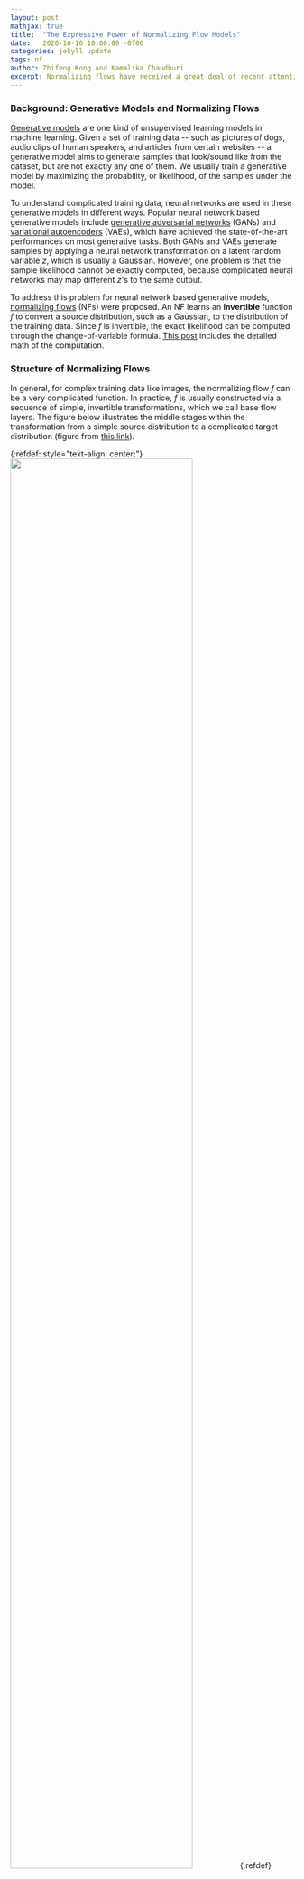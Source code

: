 ```yaml
---
layout: post
mathjax: true
title:  "The Expressive Power of Normalizing Flow Models"
date:   2020-10-16 10:00:00 -0700
categories: jekyll update
tags: nf
author: Zhifeng Kong and Kamalika Chaudhuri
excerpt: Normalizing flows have received a great deal of recent attention as they allow flexible generative modeling as well as easy likelihood computation. However, there is little formal understanding of their representation power. In this work, we study some basic normalizing flows and show that (1) they may be highly expressive in one dimension, and (2) in higher dimensions their representation power may be limited.
---
```


### Background: Generative Models and Normalizing Flows

[Generative models](https://en.wikipedia.org/wiki/Generative_model) are one kind of unsupervised learning models in machine learning. Given a set of training data -- such as pictures of dogs, audio clips of human speakers, and articles from certain websites -- a generative model aims to generate samples that look/sound like from the dataset, but are not exactly any one of them. We usually train a generative model by maximizing the probability, or likelihood, of the samples under the model.

To understand complicated training data, neural networks are used in these generative models in different ways. Popular neural network based generative models include [generative adversarial networks](https://papers.nips.cc/paper/5423-generative-adversarial-nets.pdf) (GANs) and [variational autoencoders](https://arxiv.org/pdf/1606.05908.pdf) (VAEs), which have achieved the state-of-the-art performances on most generative tasks. Both GANs and VAEs generate samples by applying a neural network transformation on a latent random variable $z$, which is usually a Gaussian. However, one problem is that the sample likelihood cannot be exactly computed, because complicated neural networks may map different $z$'s to the same output.

To address this problem for neural network based generative models, [normalizing flows](https://arxiv.org/abs/1908.09257) (NFs) were proposed. An NF learns an <b>invertible</b> function $f$ to convert a source distribution, such as a Gaussian, to the distribution of the training data. Since $f$ is invertible, the exact likelihood can be computed through the change-of-variable formula. [This post](http://akosiorek.github.io/ml/2018/04/03/norm_flows.html) includes the detailed math of the computation.

### Structure of Normalizing Flows

In general, for complex training data like images, the normalizing flow $f$ can be a very complicated function. In practice, $f$ is usually constructed via a sequence of simple, invertible transformations, which we call base flow layers. The figure below illustrates the middle stages within the transformation from a simple source distribution to a complicated target distribution (figure from [this link](https://lilianweng.github.io/lil-log/2018/10/13/flow-based-deep-generative-models.html)).

{:refdef: style="text-align: center;"}
<img src="/assets/2020-10-16-nf/nf_model.png" width="80%">
{:refdef}

Examples of base flow layers include

- [planar layers](https://arxiv.org/abs/1908.09257): $f_{\text{pf}}(z)=z+uh(w^{\top}z+b)$, where $u,w,z\in\mathbb{R}^d,b\in\mathbb{R}$;

- [radial layers](https://arxiv.org/abs/1908.09257): $f_{\text{rf}}(z)=z+\frac{\beta}{\alpha+\\|z-z_0\\|}(z-z_0)$, where $z,z_0\in\mathbb{R}^d,\alpha,\beta\in\mathbb{R}$;

- [Sylvester layers](https://arxiv.org/abs/1803.05649): $f_{\text{syl}}(z)=z+Ah(B^{\top}z+b)$, where $A,B\in\mathbb{R}^{d\times m}, z\in\mathbb{R}^d, b\in\mathbb{R}^m$;

- and [Householder layers](https://arxiv.org/abs/1611.09630): $f_{\text{hh}}(z)=z-2vv^{\top}z$, where $v,z\in\mathbb{R}^d, v^{\top}v=1$.

The number of layers is usually very large in practice. For instance, in the MNIST dataset experiments, [this paper](https://arxiv.org/abs/1908.09257) uses 80 planar layers, and [this paper](https://arxiv.org/abs/1803.05649) uses 16 Sylvester layers.

### Defining the Expressivity of Normalizing Flows

The invertibility of NFs may hugely restrict their expressive power, but to what extent? Our [recent paper](https://arxiv.org/abs/2006.00392) analyzes this through the following two questions:

- <b>Q</b>1 (Exact transformation): Under what conditions is it possible to <b>exactly</b> transform the source distribution $q$ (e.g., a standard Gaussian) into the target distribution $p$ with a finite number of base flow layers?

- <b>Q</b>2 (Approximation): Since sometimes exact transformation may be hard, when is it possible to <b>approximate</b> the target distribution $p$ in [total variation distance](https://en.wikipedia.org/wiki/Total_variation_distance_of_probability_measures)? Do we need an incredibly large number of layers?

Our findings:

- If $p$ and $q$ are defined on $\mathbb{R}$, then universal approximation can be achieved. That is, we can always transform $q$ to be arbitrarily close to any $p$.

- If $p$ and $q$ are defined on $\mathbb{R}^d$ where $d>1$, both exact transformation and approximation may be hard. Having a large number of layers is a necessary (but not a sufficient) condition.

### Challenges

Our problem is very related to the universal approximation property: the ability of a function class to be arbitrarily close to any target function. Although we have this property for [shallow neural networks](http://citeseerx.ist.psu.edu/viewdoc/download?doi=10.1.1.441.7873&rep=rep1&type=pdf), [fully connected networks](https://arxiv.org/abs/1709.02540), and [residual networks](https://arxiv.org/abs/1806.10909), these results do not apply to NFs. Why? Because of the <b>invertibility</b>.

- First, a function class has the universal approximation property does <b>not</b> imply that its invertible subset can approximate between any pair of distributions. For instance, take the set of piecewise constant functions. Its invertible subset is the empty set!

- On the other hand, a function class has limited capacity does <b>not</b> imply that its invertible subset <b>cannot</b> transform between any pair of distributions. For instance, take the set of triangular maps, which can perform powerful Knothe–Rosenblatt rearrangements (See page 17 of [this book](https://ljk.imag.fr/membres/Emmanuel.Maitre/lib/exe/fetch.php?media=b07.stflour.pdf)).

<b>The way to get around this challenge:</b> instead of looking at the capacity of a function class in the function space, we directly analyze input--output distribution pairs.

### Universal Approximation When $d=1$

As warm-up let us look at the one-dimensional case. We analyze a specific kind of planar layer with the ReLU activation:
\\[f_{\text{pf}}(z)=z+u\ \mathrm{ReLU}(wz+b)\\]
where $u,w,b,z\in\mathbb{R}$, and $\text{ReLU}(x)=\max(x,0)$. The effect of this transformation on a density is first splitting its graph into two pieces, and then scaling one piece while keeping the other one unchanged. For example, in the figure below the first planar layer splits the blue line into the solid part and the dashed part, and scales the dashed part to the orange line. Similarly, the second planar layer splits the orange line into the solid part and the dashed part, and scales the dashed part to the green line.

{:refdef: style="text-align: center;"}
<img src="/assets/2020-10-16-nf/tail_consistent_pwg.pdf" width="60%">
{:refdef}

In particular, if the blue line is Gaussian, then the orange line and the green line are also pieces of some Gaussian distributions. We call this a piecewise Gaussian distribution. Additionally, it has the consistency property: the integration of the transformed distribution should always be 1.

How does it relate to approximation? Here we use a fundamental result in real analysis: [Lebesgue-integrable functions](https://en.wikipedia.org/wiki/Lebesgue_integration) can be approximated by piecewise constant functions. Given a piecewise constant distribution $q_{\text{pwc}}$ that is close to the target distribution $p$, we can iteratively construct a piecewise Gaussian distribution $q_{\text{pwg}}$ with the same group of pieces. We can additionally require $q_{\text{pwg}}$ to be very close to $q_{\text{pwc}}$ by carefully selecting the parameters $u,w,b$. Finally, as the pieces become smaller, $q_{\text{pwc}}\rightarrow p$ and $q_{\text{pwg}}\rightarrow q_{\text{pwc}}$, which implies $q_{\text{pwg}}\rightarrow p$.

In the following example, we demonstrate such approximation with 50(top) and 300(bottom) ReLU planar layers, respectively.

{:refdef: style="text-align: center;"}
<img src="/assets/2020-10-16-nf/1d_ReLU_50.pdf" width="60%">
<img src="/assets/2020-10-16-nf/1d_ReLU_300.pdf" width="60%">
{:refdef}

### Exact Transformation When $d>1$

Next, we look at the more general case in higher-dimensional space, which is usually quite different from the one-dimensional case. We analyze Sylvester layers, a matrix-form generalization of planar layers:
\\[f_{\text{syl}}(z)=z+Ah(B^{\top}z+b)\\]
where $A,B\in\mathbb{R}^{d\times m},z\in\mathbb{R}^d,b\in\mathbb{R}^m$ for some integer $m$. In particular, we call $m$ the number of neurons of $f_{\text{syl}}$ because its form is identical to a residual block with $m$ neurons in the hidden layer.

Now suppose we stack a number of Sylvester layers with $M$ neurons in total, and these layers sequentially transform an input distribution $q$ to output distribution $p$. For convenience, let $f$ be the function composed of all these Sylvester layers. We show that the distribution pairs $(q,p)$ cannot be arbitrary; there is some necessary condition that must be satisfied, which we call the <b>topology matching</b> condition.

- <b>When $h$ is a smooth function</b>

Let $L(z)=\log p(f(z))-\log q(z)$. Then, the topology condition says the dimension of the set of the gradient of $L$ is no more than the number of neurons. Formally,
\\[\dim\\{\nabla_z L(z):z\in\mathbb{R}^d\\}\leq M\\]
Since it is not easy to plot $\\{\nabla_z L(z):z\in\mathbb{R}^d\\}$, we demonstrate $L(z)$ in a few examples below. Each row is a group, containing plots of $q$, $p$, and $L$ from left to right.

{:refdef: style="text-align: center;"}
  &#8594; &emsp;<img src="/assets/2020-10-16-nf/general_topo_1.png" width="60%"><br /><br />
	&#8594; &emsp;<img src="/assets/2020-10-16-nf/general_topo_2.png" width="60%"><br /><br />
	&#8594; &emsp;<img src="/assets/2020-10-16-nf/general_topo_3.png" width="60%"><br /><br />
	&#8594; &emsp;<img src="/assets/2020-10-16-nf/general_topo_4.png" width="60%"><br /><br />
{:refdef}

Based on the topology condition, it can be shown that if the number of neurons $M$ is less than the dimension $d$, it may even be hard to transform between simple Gaussian distributions.

- <b>When $h=\text{ReLU}$</b>

We then restrict to ReLU Sylvester layers. In this case, $f$ in fact performs a piecewise linear transformation in $\mathbb{R}^d$. As a result, for almost every $z\in\mathbb{R}^d$ (except for boundary points), $f$ is linear around $z$. This leads to the following topology condition: there exists a constant matrix $C$ (= the Jacobian matrix of $f(z)$) around $z$ such that
\\[C^{\top}\nabla_z\log p(f(z))=\nabla_z\log q(z)\\]

We demonstrate this result with two examples below, where each row is a $(q,p)$ distribution pair. The red points are peaks of the graphs, and red points on the left are transformed to red points on the right by $f$. In these cases, both $\nabla_z\log p(f(z))$ and $\nabla_z\log q(z)$ are zero vectors, which is compatible with the topology condition.

{:refdef: style="text-align: center;"}
  &#8594; &emsp;<img src="/assets/2020-10-16-nf/ReLU_topo_1.png" width="60%"><br /><br />
	&#8594; &emsp;<img src="/assets/2020-10-16-nf/ReLU_topo_2.png" width="60%"><br /><br />
{:refdef}

As a corollary, we conclude that ReLU Sylvester layers generally do not transform between product distributions or mixture of Gaussian distributions except for very special cases.

### Approximation Capacity When $d>1$

It is not surprising that exact transformation between distributions is difficult. What if we loosen our goal to approximation between distributions, where we can use transformations from a certain class $\mathcal{F}$? We show that unfortunately, this is still hard under certain conditions.

The way to look at this problem is to bound the minimum depth that is needed to approximate between $q$ and $p$. In other words, if we use less than this number of transformations, then it is impossible to approximate $p$ given $q$ as the source, no matter what transformations in $\mathcal{F}$ are selected. Formally, for $\epsilon>0$, we define the minimum depth as
\\[T_{\epsilon}(p,q,\mathcal{F})=\inf\\{n: \exists \\{f_i\\}_{i=1}^n\in\mathcal{F}\text{ such that }\\|(f_1\circ\cdots\circ f_n)(q)-p\\|_1\leq\epsilon\\}\\]

We conclude that if $\mathcal{F}$ is the set of $(i)$ planar layers $f_{\text{pf}}$ with bounded parameters and popular non-linearities including $\tanh$, sigmoid, and $\arctan$, or $(ii)$ all Householder layers $f_{\text{hh}}$, then $T_{\epsilon}(p,q,\mathcal{F})$ is not small. In detail, for any $\kappa>0$, there exists a pair of distributions $(q,p)$ on $\mathbb{R}^d$ and a constant $\epsilon$ (e.g., 0.5) such that
\\[T_{\epsilon}(p,q,\mathcal{F})=\tilde{\Omega}(d^{\kappa})\\]
Although this lower bound is polynomial in the dimension $d$, in many practical problems the dimension can be very large so the minimum depth is still an incredibly large number. This result tells us that planar layers and Householder layers are provably not very expressive under certain conditions.

### Open Problems
This is the end of [our paper](https://arxiv.org/abs/2006.00392), but is clearly just the beginning of the story. There are a large number of open problems on the expressive power of even simple normalizing flow transformations. Below are some potential directions.

- Just like neural networks, planar and Sylvester layers use non-linearities in their expressions. Is it possible that a certain combination of non-linearities (at different layers) can significantly improve capacity?
- Our paper does not provide a result for very deep Sylvester flows (e.g., $>d$ layers) with smooth non-linearities. Therefore, it is interesting to provide some insights for deep Sylvester flows.
- A more general problem is to understand if the universal approximation property of certain class of normalizing flows holds in converting between distributions. The result is meaningful even if we assume the depth can be arbitrarily large.
- On the other hand, it is also helpful to analyze what these normalizing flows are good at. A good example is to show that they can easily transform between distributions in a certain class, especially by an elegant construction.

### More Details

See [our paper on arxiv](https://arxiv.org/abs/2006.00392).
